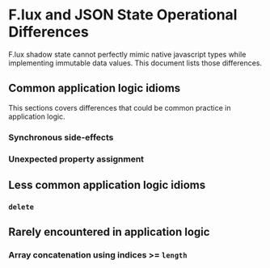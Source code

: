# F.lux and JSON State Operational Differences

F.lux shadow state cannot perfectly mimic native javascript types while implementing immutable data values. This document lists those differences.

## Common application logic idioms

This sections covers differences that could be common practice in application logic.

### Synchronous side-effects


### Unexpected property assignment


## Less common application logic idioms


### `delete`


## Rarely encountered in application logic


### Array concatenation using indices >= `length`